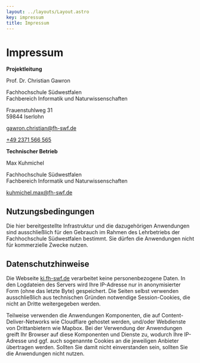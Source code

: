 ```yaml
---
layout: ../layouts/Layout.astro
key: impressum
title: Impressum
---
```


# Impressum
**Projektleitung**
<div class="contact">
    <p>Prof. Dr. Christian Gawron</p>
    <p>Fachhochschule Südwestfalen<br>
      Fachbereich Informatik und Naturwissenschaften
    </p>
    <p class="address">
      <span id="address">Frauenstuhlweg 31<br> 59844 Iserlohn</span>
    </p>
    <p class="email"><a href="mailto:gawron.christian@fh-swf.de">gawron.christian@fh-swf.de</a></p>
    <p class="phone"><a href="tel:+492371566565">+49 2371 566 565</a></p>
</div>

**Technischer Betrieb**
<div class="contact">
    <p>Max Kuhmichel</p>
    <p>Fachhochschule Südwestfalen<br>
      Fachbereich Informatik und Naturwissenschaften
    </p>
    <p class="email"><a href="mailto:kuhmichel.max@fh-swf.de">kuhmichel.max@fh-swf.de</a></p>
</div>

## Nutzungsbedingungen

Die hier bereitgestellte Infrastruktur und die dazugehörigen Anwendungen sind ausschließlich für den Gebrauch im Rahmen des Lehrbetriebs der Fachhochschule Südwestfalen bestimmt. Sie dürfen die Anwendungen nicht für kommerzielle Zwecke nutzen.

## Datenschutzhinweise

Die Webseite [ki.fh-swf.de](https://www.ki.fh-swf.de) verarbeitet keine personenbezogene Daten. In den Logdateien des Servers wird Ihre IP-Adresse nur in anonymisierter Form (ohne das letzte Byte) gespeichert. Die Seiten selbst verwenden ausschließlich aus technischen Gründen notwendige Session-Cookies, die nicht an Dritte weitergegeben werden.

Teilweise verwenden die Anwendungen Komponenten, die auf Content-Deliver-Networks wie Cloudflare gehostet werden, und/oder Webdienste von Drittanbietern wie Mapbox. Bei der Verwendung der Anwendungen greift Ihr Browser auf diese Komponenten und Dienste zu, wodurch Ihre IP-Adresse und ggf. auch sogenannte Cookies an die jeweiligen Anbieter übertragen werden. Sollten Sie damit nicht einverstanden sein, sollten Sie die Anwendungen nicht nutzen.
